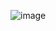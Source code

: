 ![image](https://github.com/MahantaTalakal/Traffic-signal-controller-FSM/assets/148555051/25499429-2ea9-482b-a755-b090be440eca)
